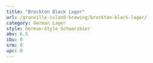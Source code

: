 ```yaml
---
title: "Brockton Black Lager"
url: /granville-island-brewing/brockton-black-lager/
category: German Lager
style: German-Style Schwarzbier
abv: 6.5
ibu: 0
srm: 0
upc: 0
---
```


